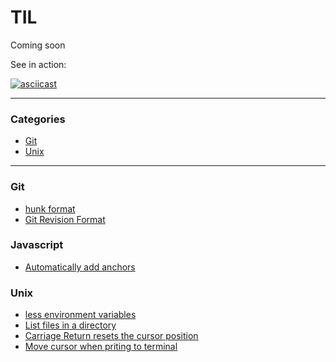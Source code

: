 # TIL

Coming soon

See in action:

[![asciicast](https://asciinema.org/a/340482.svg)](https://asciinema.org/a/340482)

---

### Categories

* [Git](#git)
* [Unix](#unix)

---

### Git

- [hunk format](git/2020-06-16_hunk-format.md)
- [Git Revision Format](git/2020-06-22_git-revision-format.md)

### Javascript

- [Automatically add anchors](javascript/2020-06-23_automatically-add-anchors.md)

### Unix
- [less environment variables](unix/2020-06-17_less-environment-variables.md)
- [List files in a directory](unix/2020-06-17_list-files-in-a-directory.md)
- [Carriage Return resets the cursor position](unix/2020-06-17_carriage-return-resets-the-cursor-position.md)
- [Move cursor when priting to terminal](unix/2020-06-17_move-cursor-when-priting-to-terminal.md)
